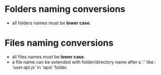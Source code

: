 <!--  -->

# Folders naming conversions

-   all folders names must be **lower case**.

# Files naming conversions

-   all files names must be **lower case**.
-   a file name can be extended with folder/directory name after a '.' like : _'user.api.js'_ in _'apis'_ folder.
